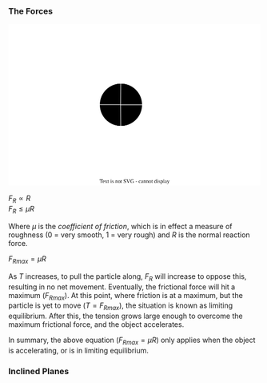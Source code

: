 ### The Forces

![Friction Diagram](./../Images/friction_forces.drawio.svg)

$F_{R} \propto R$  
$F_{R} \leq \mu R$  

Where $\mu$ is the *coefficient of friction*, which is in effect a measure of roughness (0 = very smooth, 1 = very rough) and $R$ is the normal reaction force.

$F_{Rmax} = \mu R$

As $T$ increases, to pull the particle along, $F_R$ will increase to oppose this, resulting in no net movement. Eventually, the frictional force will hit a maximum ($F_{Rmax}$). At this point, where friction is at a maximum, but the particle is yet to move ($T = F_{Rmax}$), the situation is known as limiting equilibrium. After this, the tension grows large enough to overcome the maximum  frictional force, and the object accelerates.

In summary, the above equation ($F_{Rmax} = \mu R$) only applies when the object is accelerating, or is in limiting equilibrium.

### Inclined Planes
